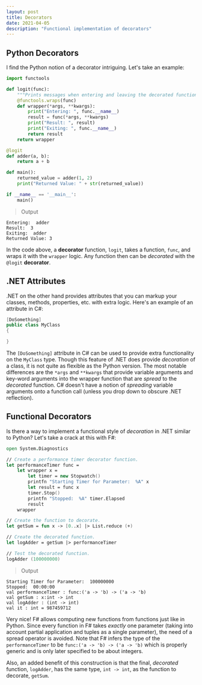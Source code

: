 ```yaml
---
layout: post
title: Decorators
date: 2021-04-05
description: "Functional implementation of decorators"
---
```


## Python Decorators

I find the Python notion of a decorator intriguing.  Let's take an example:

```python
import functools

def logit(func):
    """Prints messages when entering and leaving the decorated function"""    
    @functools.wraps(func)    
    def wrapper(*args, **kwargs):
        print("Entering: ", func.__name__)
        result = func(*args, **kwargs)
        print("Result: ", result)
        print("Exiting: ", func.__name__)
        return result
    return wrapper

@logit
def adder(a, b):
    return a + b

def main():
    returned_value = adder(1, 2)
    print("Returned Value: " + str(returned_value))

if __name__ == '__main__':
    main()
```

> Output

```
Entering:  adder
Result:  3
Exiting:  adder
Returned Value: 3
```

In the code above, a **decorator** function, `logit`, takes a function, `func`, and wraps it with the `wrapper` logic. Any function then can be *decorated* with the `@logit` **decorator**.   

## .NET Attributes

.NET on the other hand provides attributes that you can markup your classes, methods, properties, etc. with extra logic.  Here's an example of an attribute in C#:

```csharp
[DoSomething]
public class MyClass
{

}

```

The `[DoSomething]` attribute in C# can be used to provide extra functionality on the `MyClass` type.  Though this feature of .NET does provide *decoration* of a class, it is not quite as flexible as the Python version.  The most notable differences are the `*args` and `**kwargs` that provide variable arguments and key-word arguments into the wrapper function that are *spread* to the *decorated* function.  C# doesn't have a notion of *spreading* variable arguments onto a function call (unless you drop down to obscure .NET reflection).

## Functional Decorators

Is there a way to implement a functional style of *decoration* in .NET similar to Python?  Let's take a crack at this with F#:

```fsharp
open System.Diagnostics

// Create a performance timer decorator function.
let performanceTimer func = 
    let wrapper x = 
        let timer = new Stopwatch()
        printfn "Starting Timer for Parameter:  %A" x
        let result = func x
        timer.Stop()
        printfn "Stopped:  %A" timer.Elapsed
        result
    wrapper

// Create the function to decorate.
let getSum = fun x -> [0..x] |> List.reduce (+)

// Create the decorated function.
let logAdder = getSum |> performanceTimer

// Test the decorated function.
logAdder (100000000)

```

> Output

```
Starting Timer for Parameter:  100000000
Stopped:  00:00:00
val performanceTimer : func:('a -> 'b) -> ('a -> 'b)
val getSum : x:int -> int
val logAdder : (int -> int)
val it : int = 987459712
```

Very nice!  F# allows computing new functions from functions just like in Python.  Since every function in F# takes *exactly* one parameter (taking into account partial application and tuples as a single parameter), the need of a spread operator is avoided.  Note that F# infers the type of the `performanceTimer` to be `func:('a -> 'b) -> ('a -> 'b)` which is properly generic and is only later specified to be about integers.  

Also, an added benefit of this construction is that the final, *decorated* function, `logAdder`, has the same type, `int -> int`, as the function to decorate, `getSum`.